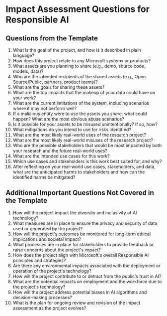 # Impact Assessment Questions for Responsible AI

## Questions from the Template

1. What is the goal of the project, and how is it described in plain language?
2. How does this project relate to any Microsoft systems or products?
3. What assets are you planning to share (e.g., demo, source code, models, data)?
4. Who are the intended recipients of the shared assets (e.g., Open Source/Public, partners, product teams)?
5. What are the goals for sharing these assets?
6. What are the top impacts that the makeup of your data could have on your work?
7. What are the current limitations of the system, including scenarios where it may not perform well?
8. If a malicious entity were to use the assets you share, what could happen? What are the most obvious abuse scenarios?
9. Is it possible for your assets to be misused unintentionally? If so, how?
10. What mitigations do you intend to use for risks identified?
11. What are the most likely real-world uses of the research project?
12. What are the most likely real-world misuses of the research project?
13. Who are the possible stakeholders that would be most impacted by both your research and the future real-world uses?
14. What are the intended use cases for this work?
15. Which use cases and stakeholders is this work best suited for, and why?
16. After reflecting on your real-world use cases, stakeholders, and data, what are the anticipated harms to stakeholders and how can the identified harms be mitigated?

## Additional Important Questions Not Covered in the Template

1. How will the project impact the diversity and inclusivity of AI technology?
2. What measures are in place to ensure the privacy and security of data used or generated by the project?
3. How will the project's outcomes be monitored for long-term ethical implications and societal impact?
4. What processes are in place for stakeholders to provide feedback or raise concerns about the project's impact?
5. How does the project align with Microsoft's overall Responsible AI principles and strategies?
6. Are there any environmental impacts associated with the deployment or operation of the project's technology?
7. How will the project contribute to or detract from the public's trust in AI?
8. What are the potential impacts on employment and the workforce due to the project's technology?
9. How will the project address potential biases in AI algorithms and decision-making processes?
10. What is the plan for ongoing review and revision of the impact assessment as the project evolves?